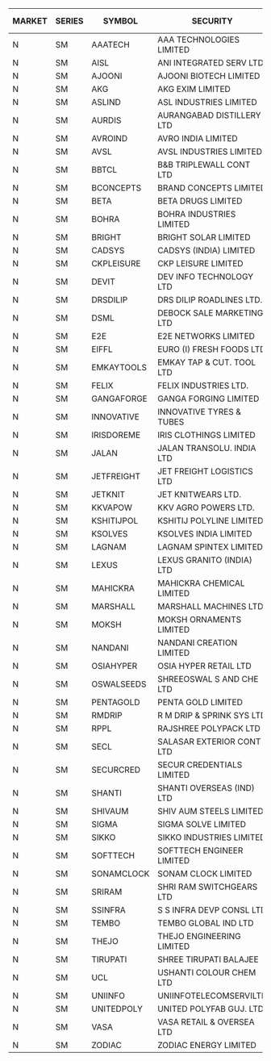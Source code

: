 


| MARKET | SERIES | SYMBOL | SECURITY | PREV CL PR | OPEN PRICE | HIGH PRICE | LOW PRICE | CLOSE PRICE | NET TRDVAL | NET TRDQTY | CORP IND | HI 52 WK | LO 52 WK |
| ----- | ----- | ----- | ----- | ----- | ----- | ----- | ----- | ----- | ----- | ----- | ----- | ----- | ----- |
| N | SM | AAATECH | AAA TECHNOLOGIES LIMITED | 42.25 | 42.25 | 42.25 | 42.25 | 42.25 | 126750.00 | 3000 |  | 48.00 | 42.20 |
| N | SM | AISL | ANI INTEGRATED SERV LTD. | 22.70 | 23.20 | 23.35 | 23.20 | 23.35 | 55860.00 | 2400 |  | 28.55 | 14.30 |
| N | SM | AJOONI | AJOONI BIOTECH LIMITED | 34.25 | 34.00 | 34.00 | 33.20 | 33.20 | 402800.00 | 12000 |  | 36.50 | 6.35 |
| N | SM | AKG | AKG EXIM LIMITED | 84.30 | 83.50 | 84.45 | 83.50 | 84.20 | 2691520.00 | 32000 |  | 85.50 | 32.00 |
| N | SM | ASLIND | ASL INDUSTRIES LIMITED | 11.65 | 12.20 | 12.20 | 12.20 | 12.20 | 4928800.00 | 404000 |  | 12.20 | 4.75 |
| N | SM | AURDIS | AURANGABAD DISTILLERY LTD | 36.50 | 34.70 | 34.70 | 34.70 | 34.70 | 277600.00 | 8000 |  | 38.95 | 25.80 |
| N | SM | AVROIND | AVRO INDIA LIMITED | 45.95 | 47.80 | 47.80 | 47.80 | 47.80 | 95600.00 | 2000 |  | 63.20 | 35.00 |
| N | SM | AVSL | AVSL INDUSTRIES LIMITED | 30.95 | 32.45 | 32.45 | 32.45 | 32.45 | 389400.00 | 12000 |  | 49.50 | 29.50 |
| N | SM | BBTCL | B&B TRIPLEWALL CONT LTD | 71.95 | 71.05 | 71.20 | 71.00 | 71.00 | 639750.00 | 9000 |  | 72.50 | 27.20 |
| N | SM | BCONCEPTS | BRAND CONCEPTS LIMITED | 28.50 | 29.90 | 29.90 | 29.90 | 29.90 | 269100.00 | 9000 |  | 30.60 | 13.70 |
| N | SM | BETA | BETA DRUGS LIMITED | 126.00 | 126.00 | 126.00 | 126.00 | 126.00 | 100800.00 | 800 |  | 140.80 | 37.00 |
| N | SM | BOHRA | BOHRA INDUSTRIES LIMITED | 1.95 | 1.95 | 2.00 | 1.95 | 1.95 | 11800.00 | 6000 |  | 2.00 | .35 |
| N | SM | BRIGHT | BRIGHT SOLAR LIMITED | 7.40 | 7.75 | 7.75 | 7.65 | 7.75 | 859650.00 | 111000 |  | 14.75 | 4.70 |
| N | SM | CADSYS | CADSYS (INDIA) LIMITED | 23.90 | 22.75 | 22.75 | 22.75 | 22.75 | 45500.00 | 2000 |  | 34.85 | 15.50 |
| N | SM | CKPLEISURE | CKP LEISURE LIMITED | 2.85 | 2.95 | 2.95 | 2.95 | 2.95 | 11800.00 | 4000 |  | 6.80 | 2.75 |
| N | SM | DEVIT | DEV INFO TECHNOLOGY LTD | 118.00 | 118.50 | 130.30 | 118.50 | 125.50 | 749625.00 | 6000 |  | 139.55 | 57.00 |
| N | SM | DRSDILIP | DRS DILIP ROADLINES LTD. | 71.80 | 73.00 | 74.00 | 73.00 | 74.00 | 585600.00 | 8000 |  | 76.00 | 60.00 |
| N | SM | DSML | DEBOCK SALE MARKETING LTD | 6.40 | 6.10 | 6.10 | 6.10 | 6.10 | 36600.00 | 6000 |  | 21.95 | 3.50 |
| N | SM | E2E | E2E NETWORKS LIMITED | 53.95 | 52.60 | 52.60 | 52.50 | 52.55 | 210200.00 | 4000 |  | 61.30 | 13.30 |
| N | SM | EIFFL | EURO (I) FRESH FOODS LTD | 78.90 | 72.00 | 78.75 | 72.00 | 74.00 | 240600.00 | 3200 |  | 115.60 | 64.80 |
| N | SM | EMKAYTOOLS | EMKAY TAP & CUT. TOOL LTD | 120.00 | 125.00 | 125.00 | 125.00 | 125.00 | 75000.00 | 600 |  | 164.75 | 58.65 |
| N | SM | FELIX | FELIX INDUSTRIES LTD. | 34.95 | 33.25 | 33.25 | 33.25 | 33.25 | 133000.00 | 4000 |  | 40.30 | 10.80 |
| N | SM | GANGAFORGE | GANGA FORGING LIMITED | 28.20 | 28.20 | 28.20 | 28.20 | 28.20 | 451200.00 | 16000 |  | 34.70 | 8.70 |
| N | SM | INNOVATIVE | INNOVATIVE TYRES & TUBES | 8.80 | 8.60 | 8.95 | 8.60 | 8.80 | 369600.00 | 42000 |  | 12.15 | 5.40 |
| N | SM | IRISDOREME | IRIS CLOTHINGS LIMITED | 43.00 | 51.60 | 51.60 | 51.35 | 51.55 | 1730400.00 | 33600 |  | 192.00 | 28.50 |
| N | SM | JALAN | JALAN TRANSOLU. INDIA LTD | 3.05 | 3.00 | 3.00 | 3.00 | 3.00 | 45000.00 | 15000 |  | 6.65 | 2.75 |
| N | SM | JETFREIGHT | JET FREIGHT LOGISTICS LTD | 17.90 | 18.75 | 18.75 | 18.75 | 18.75 | 225000.00 | 12000 |  | 18.75 | 11.90 |
| N | SM | JETKNIT | JET KNITWEARS LTD. | 23.65 | 24.75 | 24.80 | 24.75 | 24.80 | 185700.00 | 7500 |  | 29.15 | 19.00 |
| N | SM | KKVAPOW | KKV AGRO POWERS LTD. | 392.70 | 390.00 | 390.00 | 390.00 | 390.00 | 97500.00 | 250 |  | 392.70 | 330.00 |
| N | SM | KSHITIJPOL | KSHITIJ POLYLINE LIMITED | 25.00 | 25.50 | 27.00 | 25.40 | 26.50 | 1161400.00 | 44000 |  | 30.00 | 19.20 |
| N | SM | KSOLVES | KSOLVES INDIA LIMITED | 514.45 | 540.00 | 540.00 | 540.00 | 540.00 | 162000.00 | 300 |  | 661.50 | 102.05 |
| N | SM | LAGNAM | LAGNAM SPINTEX LIMITED | 17.90 | 18.75 | 18.75 | 18.10 | 18.75 | 560550.00 | 30000 |  | 18.75 | 6.60 |
| N | SM | LEXUS | LEXUS GRANITO (INDIA) LTD | 21.00 | 22.00 | 22.00 | 22.00 | 22.00 | 22000.00 | 1000 |  | 22.50 | 4.55 |
| N | SM | MAHICKRA | MAHICKRA CHEMICAL LIMITED | 80.00 | 79.25 | 80.10 | 79.05 | 80.10 | 357600.00 | 4500 |  | 92.90 | 70.00 |
| N | SM | MARSHALL | MARSHALL MACHINES LTD | 11.90 | 11.90 | 11.90 | 11.90 | 11.90 | 71400.00 | 6000 |  | 16.50 | 4.85 |
| N | SM | MOKSH | MOKSH ORNAMENTS LIMITED | 29.00 | 29.00 | 29.00 | 29.00 | 29.00 | 87000.00 | 3000 |  | 36.25 | 21.00 |
| N | SM | NANDANI | NANDANI CREATION LIMITED | 15.00 | 15.75 | 15.75 | 15.75 | 15.75 | 78750.00 | 5000 |  | 15.75 | 7.00 |
| N | SM | OSIAHYPER | OSIA HYPER RETAIL LTD | 190.00 | 185.00 | 185.00 | 185.00 | 185.00 | 74000.00 | 400 |  | 325.00 | 164.00 |
| N | SM | OSWALSEEDS | SHREEOSWAL S AND CHE LTD | 43.55 | 45.65 | 45.70 | 45.65 | 45.70 | 365400.00 | 8000 |  | 50.45 | 21.80 |
| N | SM | PENTAGOLD | PENTA GOLD LIMITED | 55.55 | 58.00 | 58.00 | 58.00 | 58.00 | 174000.00 | 3000 |  | 59.90 | 15.40 |
| N | SM | RMDRIP | R M DRIP & SPRINK SYS LTD | 29.55 | 27.15 | 29.85 | 27.10 | 29.20 | 574900.00 | 20000 |  | 63.00 | 14.65 |
| N | SM | RPPL | RAJSHREE POLYPACK LTD | 117.00 | 112.15 | 112.15 | 112.00 | 112.00 | 224150.00 | 2000 |  | 120.95 | 47.75 |
| N | SM | SECL | SALASAR EXTERIOR CONT LTD | 16.10 | 15.30 | 15.30 | 15.30 | 15.30 | 183600.00 | 12000 |  | 49.00 | 15.30 |
| N | SM | SECURCRED | SECUR CREDENTIALS LIMITED | 13.20 | 12.55 | 13.85 | 12.55 | 13.85 | 439530.00 | 32400 |  | 33.75 | 12.15 |
| N | SM | SHANTI | SHANTI OVERSEAS (IND) LTD | 20.90 | 21.85 | 21.90 | 21.85 | 21.85 | 196875.00 | 9000 |  | 24.15 | 14.00 |
| N | SM | SHIVAUM | SHIV AUM STEELS LIMITED | 49.75 | 52.00 | 52.00 | 52.00 | 52.00 | 1092000.00 | 21000 |  | 52.00 | 41.90 |
| N | SM | SIGMA | SIGMA SOLVE LIMITED | 42.25 | 33.80 | 43.40 | 33.80 | 43.40 | 231600.00 | 6000 |  | 53.90 | 33.80 |
| N | SM | SIKKO | SIKKO INDUSTRIES LIMITED | 27.60 | 27.20 | 27.70 | 27.20 | 27.70 | 328400.00 | 12000 |  | 33.80 | 18.00 |
| N | SM | SOFTTECH | SOFTTECH ENGINEER LIMITED | 93.00 | 91.05 | 91.05 | 91.00 | 91.00 | 291280.00 | 3200 |  | 97.00 | 32.45 |
| N | SM | SONAMCLOCK | SONAM CLOCK LIMITED | 63.00 | 65.00 | 65.00 | 61.00 | 61.00 | 5253000.00 | 81000 |  | 65.00 | 30.80 |
| N | SM | SRIRAM | SHRI RAM SWITCHGEARS LTD | 12.35 | 12.30 | 12.30 | 11.75 | 11.75 | 510000.00 | 42000 |  | 15.10 | 11.75 |
| N | SM | SSINFRA | S S INFRA DEVP CONSL LTD | 7.60 | 7.50 | 7.60 | 7.40 | 7.40 | 134850.00 | 18000 |  | 14.45 | 5.65 |
| N | SM | TEMBO | TEMBO GLOBAL IND LTD | 181.70 | 182.50 | 194.00 | 170.00 | 173.95 | 7527400.00 | 42000 |  | 210.00 | 115.00 |
| N | SM | THEJO | THEJO ENGINEERING LIMITED | 1140.00 | 1170.00 | 1170.00 | 1125.00 | 1125.00 | 1248710.00 | 1100 |  | 1468.50 | 350.55 |
| N | SM | TIRUPATI | SHREE TIRUPATI BALAJEE | 64.00 | 60.80 | 67.00 | 60.80 | 67.00 | 383400.00 | 6000 |  | 72.25 | 22.40 |
| N | SM | UCL | USHANTI COLOUR CHEM LTD | 31.95 | 34.90 | 35.95 | 33.00 | 34.45 | 277600.00 | 8000 |  | 39.40 | 20.50 |
| N | SM | UNIINFO | UNIINFOTELECOMSERVILTD | 22.25 | 23.35 | 23.35 | 23.35 | 23.35 | 93400.00 | 4000 |  | 32.15 | 7.85 |
| N | SM | UNITEDPOLY | UNITED POLYFAB GUJ. LTD. | 48.00 | 50.00 | 50.40 | 50.00 | 50.40 | 452100.00 | 9000 |  | 50.40 | 5.95 |
| N | SM | VASA | VASA RETAIL & OVERSEA LTD | 6.45 | 6.75 | 6.75 | 6.75 | 6.75 | 27000.00 | 4000 |  | 9.50 | 5.00 |
| N | SM | ZODIAC | ZODIAC ENERGY LIMITED | 13.60 | 12.95 | 14.00 | 12.95 | 14.00 | 163800.00 | 12000 |  | 23.75 | 11.25 |



